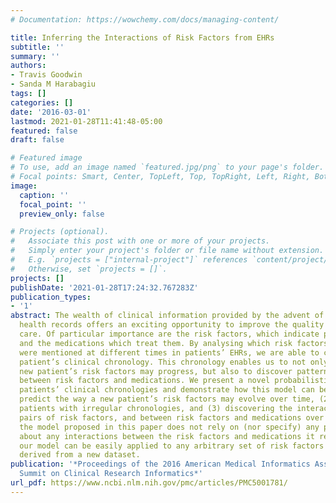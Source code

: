 ```yaml
---
# Documentation: https://wowchemy.com/docs/managing-content/

title: Inferring the Interactions of Risk Factors from EHRs
subtitle: ''
summary: ''
authors:
- Travis Goodwin
- Sanda M Harabagiu
tags: []
categories: []
date: '2016-03-01'
lastmod: 2021-01-28T11:41:48-05:00
featured: false
draft: false

# Featured image
# To use, add an image named `featured.jpg/png` to your page's folder.
# Focal points: Smart, Center, TopLeft, Top, TopRight, Left, Right, BottomLeft, Bottom, BottomRight.
image:
  caption: ''
  focal_point: ''
  preview_only: false

# Projects (optional).
#   Associate this post with one or more of your projects.
#   Simply enter your project's folder or file name without extension.
#   E.g. `projects = ["internal-project"]` references `content/project/deep-learning/index.md`.
#   Otherwise, set `projects = []`.
projects: []
publishDate: '2021-01-28T17:24:32.767283Z'
publication_types:
- '1'
abstract: The wealth of clinical information provided by the advent of electronic
  health records offers an exciting opportunity to improve the quality of patient
  care. Of particular importance are the risk factors, which indicate possible diagnoses,
  and the medications which treat them. By analysing which risk factors and medications
  were mentioned at different times in patients’ EHRs, we are able to construct a
  patient’s clinical chronology. This chronology enables us to not only predict how
  new patient’s risk factors may progress, but also to discover patterns of interactions
  between risk factors and medications. We present a novel probabilistic model of
  patients’ clinical chronologies and demonstrate how this model can be used to (1)
  predict the way a new patient’s risk factors may evolve over time, (2) identify
  patients with irregular chronologies, and (3) discovering the interactions between
  pairs of risk factors, and between risk factors and medications over time. Moreover,
  the model proposed in this paper does not rely on (nor specify) any prior knowledge
  about any interactions between the risk factors and medications it represents. Thus,
  our model can be easily applied to any arbitrary set of risk factors and medications
  derived from a new dataset.
publication: '*Proceedings of the 2016 American Medical Informatics Association (AMIA)
  Summit on Clinical Research Informatics*'
url_pdf: https://www.ncbi.nlm.nih.gov/pmc/articles/PMC5001781/
---
```

